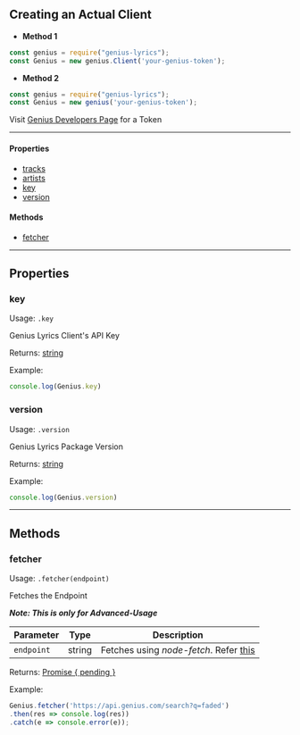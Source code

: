 ## Creating an Actual Client
* **Method 1**
```js
const genius = require("genius-lyrics");
const Genius = new genius.Client('your-genius-token');
```
* **Method 2**
```js
const genius = require("genius-lyrics");
const Genius = new genius('your-genius-token');
```
Visit [Genius Developers Page](https://genius.com/developers) for a Token

---

#### Properties
* [tracks](client/tracks)
* [artists](client/artists)
* [key](#key)
* [version](#version)

#### Methods
* [fetcher](#fetcher)

---

## Properties

### key

Usage: `.key`

Genius Lyrics Client's API Key

Returns: [string](https://developer.mozilla.org/en-US/docs/Web/JavaScript/Reference/Global_Objects/String)

Example:
```js
console.log(Genius.key)
```

### version

Usage: `.version`

Genius Lyrics Package Version

Returns: [string](https://developer.mozilla.org/en-US/docs/Web/JavaScript/Reference/Global_Objects/String)

Example:
```js
console.log(Genius.version)
```

---

## Methods

### fetcher

Usage: `.fetcher(endpoint)`

Fetches the Endpoint

***Note: This is only for Advanced-Usage***

Parameter | Type | Description
----------|------|------------
`endpoint` | string | Fetches using *node-fetch*. Refer [this](https://docs.genius.com/)

Returns: [Promise { pending }](https://developer.mozilla.org/en/docs/Web/JavaScript/Reference/Global_Objects/Promise)

Example:
```js
Genius.fetcher('https://api.genius.com/search?q=faded')
.then(res => console.log(res))
.catch(e => console.error(e));
```

